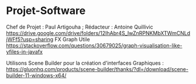 <h1>Projet-Software</h1>

Chef de Projet : Paul Artigouha ; Rédacteur : Antoine Quillivic
https://drive.google.com/drive/folders/12IhAbr4S_IwZnRPNKMbXTWmCNLdjWFf5?usp=sharing
FX Graph Utile
https://stackoverflow.com/questions/30679025/graph-visualisation-like-yfiles-in-javafx


Utilisons Scene Builder pour la création d'interfaces Graphiques :
https://gluonhq.com/products/scene-builder/thanks/?dl=/download/scene-builder-11-windows-x64/
